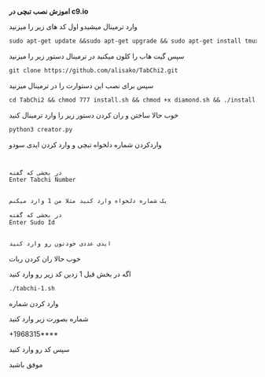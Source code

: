 **اموزش نصب تبچی در c9.io**


وارد ترمینال میشیدو اول کد های زیر را میزنید

```markdown
sudo apt-get update &&sudo apt-get upgrade && sudo apt-get install tmux && sudo apt-get install luarocks && sudo apt-get install screen && sudo apt-get install libreadline-dev libconfig-dev libssl-dev lua5.2 liblua5.2-dev lua-socket lua-sec lua-expat libevent-dev make unzip git redis-server autoconf g++ libjansson-dev libpython-dev expat libexpat1-dev && sudo apt-get update && sudo apt-get install && sudo apt-get install upstart-sysv
```
سپس گیت هاب را کلون میکنید در ترمینال دستور زیر را میزنید

```markdown
git clone https://github.com/alisako/TabChi2.git
```
سپس برای نصب این دستوارت را در ترمینال میزنید
```markdown
cd TabChi2 && chmod 777 install.sh && chmod +x diamond.sh && ./install.sh
```
خوب حالا ساختن و ران کردن دستور زیر را وارد ترمینال کنید
```markdown
python3 creator.py
```
واردکردن شماره دلخواه تبچی و وارد کردن ایدی سودو
```markdown


در بخشی که گفته
Enter Tabchi Number


یک شماره دلخواه وارد کنید مثلا من 1 وارد میکنم

در بخشی که گفته
Enter Sudo Id


ایدی عددی خودتون رو وارد کنید
```
خوب حالا ران کردن ربات 


اگه در بخش قبل 1 زدین کد زیر رو وارد کنید
```markdown
./tabchi-1.sh
```

وارد کردن شماره

شماره  بصورت زیر وارد کنید


+1968315****


سپس کد رو وارد کنید

موفق باشید
